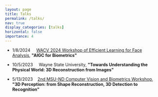 ```yaml
---
layout: page
title: Talks
permalink: /talks/
nav: true
display_categories: [talks]
horizontal: false
importance: 4
---
```

<div>
    <div>
        <ul>
            <li>1/8/2024&nbsp;&nbsp;&nbsp;&nbsp; <a href="https://sites.google.com/view/elfawacv2024/speakers">WACV 2024 Workshop of Efficient Learning for Face Analysis</a>, <b>"AIGC for Biometrics" </b></li>
        </ul>    
    </div>
    <div>
        <ul>
            <li>10/5/2023&nbsp;&nbsp;&nbsp;&nbsp; Wayne State University, <b>"Towards Understanding the Physical World: 3D Reconstruction from Images" </b></li>
        </ul>    
    </div>
    <div>
        <ul>
            <li>5/13/2023&nbsp;&nbsp;&nbsp;&nbsp;<a href="https://hal.cse.msu.edu/workshop/2nd-msu-nd-workshop/">2nd MSU-ND Computer Vision and Biometrics Workshop</a>, <b>"3D Perception: from Shape Reconstruction, 3D Detection to Recognition" </b></li>
        </ul>    
    </div>
</div>
